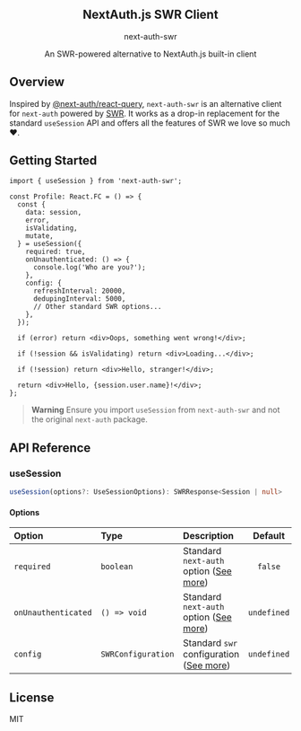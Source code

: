 <p align="center">
  <h2 align="center">NextAuth.js SWR Client</h2>
  <p align="center">next-auth-swr</p>
  <p align="center">An SWR-powered alternative to NextAuth.js built-in client</p>
</p>

## Overview

Inspired by [@next-auth/react-query](https://github.com/nextauthjs/react-query), `next-auth-swr` is an alternative client for `next-auth` powered by [SWR](https://github.com/vercel/swr). It works as a drop-in replacement for the standard `useSession` API and offers all the features of SWR we love so much ❤️️.

## Getting Started

```tsx
import { useSession } from 'next-auth-swr';

const Profile: React.FC = () => {
  const {
    data: session,
    error,
    isValidating,
    mutate,
  } = useSession({
    required: true,
    onUnauthenticated: () => {
      console.log('Who are you?');
    },
    config: {
      refreshInterval: 20000,
      dedupingInterval: 5000,
      // Other standard SWR options...
    },
  });

  if (error) return <div>Oops, something went wrong!</div>;

  if (!session && isValidating) return <div>Loading...</div>;

  if (!session) return <div>Hello, stranger!</div>;

  return <div>Hello, {session.user.name}!</div>;
};
```

> **Warning**
> Ensure you import `useSession` from `next-auth-swr` and not the original `next-auth` package.

## API Reference

### useSession

```ts
useSession(options?: UseSessionOptions): SWRResponse<Session | null>
```

#### Options

| Option              | Type               | Description                                                                                               |   Default   |
|:--------------------|:-------------------|:----------------------------------------------------------------------------------------------------------|:-----------:|
| `required`          | `boolean`          | Standard `next-auth` option ([See more](https://next-auth.js.org/getting-started/client#require-session)) |   `false`   |
| `onUnauthenticated` | `() => void`       | Standard `next-auth` option ([See more](https://next-auth.js.org/getting-started/client#require-session)) | `undefined` |
| `config`            | `SWRConfiguration` | Standard `swr` configuration ([See more](https://swr.vercel.app/docs/options))                            | `undefined` |

## License

MIT
